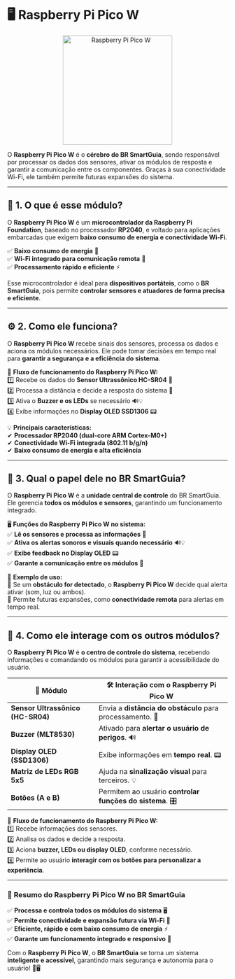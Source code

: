 # 🖥️ **Raspberry Pi Pico W**  

<p align="center">
  <img src="../../assets/img/modules/pico_w.png" alt="Raspberry Pi Pico W" width="250">
</p>  

O **Raspberry Pi Pico W** é o **cérebro do BR SmartGuia**, sendo responsável por processar os dados dos sensores, ativar os módulos de resposta e garantir a comunicação entre os componentes. Graças à sua conectividade Wi-Fi, ele também permite futuras expansões do sistema.  

---

## 📌 **1. O que é esse módulo?**  

O **Raspberry Pi Pico W** é um **microcontrolador da Raspberry Pi Foundation**, baseado no processador **RP2040**, e voltado para aplicações embarcadas que exigem **baixo consumo de energia e conectividade Wi-Fi**.  

✅ **Baixo consumo de energia** 🔋  
✅ **Wi-Fi integrado para comunicação remota** 📶  
✅ **Processamento rápido e eficiente** ⚡  

Esse microcontrolador é ideal para **dispositivos portáteis**, como o **BR SmartGuia**, pois permite **controlar sensores e atuadores de forma precisa e eficiente**.  

---

## ⚙️ **2. Como ele funciona?**  

O **Raspberry Pi Pico W** recebe sinais dos sensores, processa os dados e aciona os módulos necessários. Ele pode tomar decisões em tempo real para **garantir a segurança e a eficiência do sistema**.  

📢 **Fluxo de funcionamento do Raspberry Pi Pico W:**  
1️⃣ Recebe os dados do **Sensor Ultrassônico HC-SR04** 📏  
2️⃣ Processa a distância e decide a resposta do sistema 🔄  
3️⃣ Ativa o **Buzzer e os LEDs** se necessário 🔊💡  
4️⃣ Exibe informações no **Display OLED SSD1306** 📟  

💡 **Principais características:**  
✔ **Processador RP2040 (dual-core ARM Cortex-M0+)**  
✔ **Conectividade Wi-Fi integrada (802.11 b/g/n)**  
✔ **Baixo consumo de energia e alta eficiência**  

---

## 🎯 **3. Qual o papel dele no BR SmartGuia?**  

O **Raspberry Pi Pico W** é a **unidade central de controle** do BR SmartGuia. Ele gerencia **todos os módulos e sensores**, garantindo um funcionamento integrado.  

🖥️ **Funções do Raspberry Pi Pico W no sistema:**  
✅ **Lê os sensores e processa as informações** 🤖  
✅ **Ativa os alertas sonoros e visuais quando necessário** 🔊💡  
✅ **Exibe feedback no Display OLED** 📟  
✅ **Garante a comunicação entre os módulos** 🔄  

📌 **Exemplo de uso:**  
🔹 Se um **obstáculo for detectado**, o **Raspberry Pi Pico W** decide qual alerta ativar (som, luz ou ambos).  
🔹 Permite futuras expansões, como **conectividade remota** para alertas em tempo real.  

---

## 🔄 **4. Como ele interage com os outros módulos?**  

O **Raspberry Pi Pico W** é **o centro de controle do sistema**, recebendo informações e comandando os módulos para garantir a acessibilidade do usuário.  

| 🔗 **Módulo** | 🛠 **Interação com o Raspberry Pi Pico W** |
|--------------|-------------------------------|
| **Sensor Ultrassônico (HC-SR04)** | Envia a **distância do obstáculo** para processamento. 📏 |
| **Buzzer (MLT8530)** | Ativado para **alertar o usuário de perigos**. 🔊 |
| **Display OLED (SSD1306)** | Exibe informações em **tempo real**. 📟 |
| **Matriz de LEDs RGB 5x5** | Ajuda na **sinalização visual** para terceiros. 💡 |
| **Botões (A e B)** | Permitem ao usuário **controlar funções do sistema**. 🎛 |

📌 **Fluxo de funcionamento do Raspberry Pi Pico W:**  
1️⃣ Recebe informações dos sensores.  
2️⃣ Analisa os dados e decide a resposta.  
3️⃣ Aciona **buzzer, LEDs ou display OLED**, conforme necessário.  
4️⃣ Permite ao usuário **interagir com os botões para personalizar a experiência**.  

---

### 🚀 **Resumo do Raspberry Pi Pico W no BR SmartGuia**  
✅ **Processa e controla todos os módulos do sistema** 🖥️  
✅ **Permite conectividade e expansão futura via Wi-Fi** 📶  
✅ **Eficiente, rápido e com baixo consumo de energia** ⚡  
✅ **Garante um funcionamento integrado e responsivo** 🔄  

Com o **Raspberry Pi Pico W**, o **BR SmartGuia** se torna um sistema **inteligente e acessível**, garantindo mais segurança e autonomia para o usuário! 🚀🖥️  